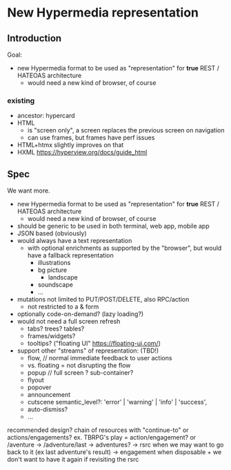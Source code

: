 
# New Hypermedia representation

## Introduction
Goal:
* new Hypermedia format to be used as "representation" for **true** REST / HATEOAS architecture
  * would need a new kind of browser, of course

### existing
* ancestor: hypercard
* HTML
  * is "screen only", a screen replaces the previous screen on navigation
  * can use frames, but frames have perf issues
* HTML+htmx slightly improves on that
* HXML https://hyperview.org/docs/guide_html


## Spec

We want more.

* new Hypermedia format to be used as "representation" for **true** REST / HATEOAS architecture
  * would need a new kind of browser, of course
* should be generic to be used in both terminal, web app, mobile app
* JSON based (obviously)
* would always have a text representation
  * with optional enrichments as supported by the "browser", but would have a fallback representation
    * illustrations
    * bg picture
      * landscape
    * soundscape
    * ...
* mutations not limited to PUT/POST/DELETE, also RPC/action
  * not restricted to a & form
* optionally code-on-demand? (lazy loading?)
* would not need a full screen refresh
  * tabs? trees? tables?
  * frames/widgets?
  * tooltips? ("floating UI" https://floating-ui.com/)
* support other "streams" of representation: (TBD!)
  * flow, // normal immediate feedback to user actions
  * vs. floating = not disrupting the flow
  * popup // full screen ? sub-container?
  * flyout
  * popover
  * announcement
  * cutscene
  semantic_level?: 'error' | 'warning' | 'info' | 'success',
  * auto-dismiss?
  * ...


recommended design?
chain of resources with "continue-to" or actions/engagements?
ex. TBRPG's play = action/engagement? or /aventure -> /adventure/last -> adventures?
-> rsrc when we may want to go back to it (ex last adventure's result)
-> engagement when disposable + we don't want to have it again if revisiting the rsrc
